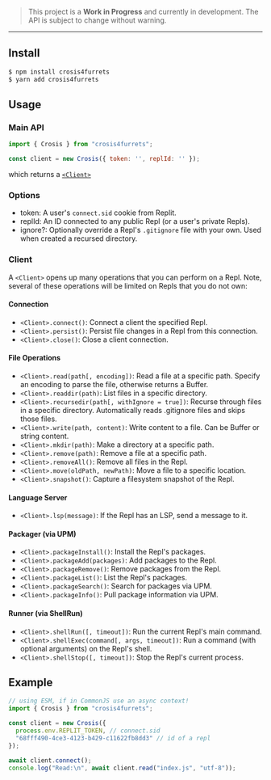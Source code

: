 > This project is a **Work in Progress** and currently in development. The API is
> subject to change without warning.

---

## Install

```sh
$ npm install crosis4furrets
$ yarn add crosis4furrets
```

## Usage

### Main API

```js
import { Crosis } from "crosis4furrets";

const client = new Crosis({ token: '', replId: '' });
```

which returns a [`<Client>`](#client)

### Options

-   token: A user's `connect.sid` cookie from Replit.
-   replId: An ID connected to any public Repl (or a user's private Repls).
-   ignore?: Optionally override a Repl's `.gitignore` file with your own. Used when
    created a recursed directory.

### Client

A `<Client>` opens up many operations that you can perform on a Repl. Note, several
of these operations will be limited on Repls that you do not own:

#### Connection

-   `<Client>.connect()`: Connect a client the specified Repl.
-   `<Client>.persist()`: Persist file changes in a Repl from this connection.
-   `<Client>.close()`: Close a client connection.

#### File Operations

-   `<Client>.read(path[, encoding])`: Read a file at a specific path. Specify an
    encoding to parse the file, otherwise returns a Buffer.
-   `<Client>.readdir(path)`: List files in a specific directory.
-   `<Client>.recursedir(path[, withIgnore = true])`: Recurse through files in a
    specific directory. Automatically reads .gitignore files and skips those files.
-   `<Client>.write(path, content)`: Write content to a file. Can be Buffer or string
    content.
-   `<Client>.mkdir(path)`: Make a directory at a specific path.
-   `<Client>.remove(path)`: Remove a file at a specific path.
-   `<Client>.removeAll()`: Remove all files in the Repl.
-   `<Client>.move(oldPath, newPath)`: Move a file to a specific location.
-   `<Client>.snapshot()`: Capture a filesystem snapshot of the Repl.

#### Language Server

-   `<Client>.lsp(message)`: If the Repl has an LSP, send a message to it.

#### Packager (via UPM)

-   `<Client>.packageInstall()`: Install the Repl's packages.
-   `<Client>.packageAdd(packages)`: Add packages to the Repl.
-   `<Client>.packageRemove()`: Remove packages from the Repl.
-   `<Client>.packageList()`: List the Repl's packages.
-   `<Client>.packageSearch()`: Search for packages via UPM.
-   `<Client>.packageInfo()`: Pull package information via UPM.

#### Runner (via ShellRun)

-   `<Client>.shellRun([, timeout])`: Run the current Repl's main command.
-   `<Client>.shellExec(command[, args, timeout])`: Run a command (with optional
    arguments) on the Repl's shell.
-   `<Client>.shellStop([, timeout])`: Stop the Repl's current process.

## Example

```js
// using ESM, if in CommonJS use an async context!
import { Crosis } from "crosis4furrets";

const client = new Crosis({
  process.env.REPLIT_TOKEN, // connect.sid
  "68fff490-4ce3-4123-b429-c11622fb8dd3" // id of a repl
});

await client.connect();
console.log("Read:\n", await client.read("index.js", "utf-8"));
```
